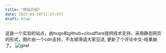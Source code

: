 ```yaml
---
title: "网站介绍"
date: 2023-05-26T11:37:57Z
draft: true
---
```

这是一个实验的站点，由hugo和github+cloudflare提供技术支持，采用静态网页的形式，图片由一个cdn支持，不太顺滑请大家见谅,
更新了个评论中文-结果崩了。
![girel](https://cdn.jsdelivr.net/gh/wjcroom/wjcimg@master/index.jpeg)
